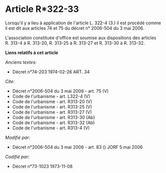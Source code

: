 # Article R*322-33

Lorsqu'il y a lieu à application de l'article L. 322-4 (3.) il est procédé comme il est dit aux articles 74 et 75 du décret
n° 2006-504 du 3 mai 2006. 

L'association constituée d'office est soumise aux dispositions des articles R. 313-4 à R. 313-20, R. 313-25 à R. 313-27 et R.
313-30 à R. 313-32.

**Liens relatifs à cet article**

_Anciens textes_:

  - Décret n°74-203 1974-02-26 ART. 34

_Cite_:

  - Décret n°2006-504 du 3 mai 2006 - art. 75 (V)
  - Code de l'urbanisme - art. L322-4 (V)
  - Code de l'urbanisme - art. R313-20 (V)
  - Code de l'urbanisme - art. R313-25 (V)
  - Code de l'urbanisme - art. R313-27 (V)
  - Code de l'urbanisme - art. R313-30 (Ab)
  - Code de l'urbanisme - art. R313-32 (Ab)
  - Code de l'urbanisme - art. R313-4 (V)

_Modifié par_:

  - Décret n°2006-504 du 3 mai 2006 - art. 83 () JORF 5 mai 2006

_Codifié par_:

  - Décret n°73-1023 1973-11-08
